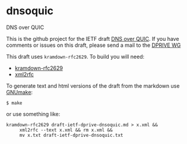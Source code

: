 # dnsoquic
DNS over QUIC

This is the github project for the IETF draft [DNS over QUIC](https://datatracker.ietf.org/doc/draft-ietf-dprive-dnsoquic/).
If you have comments or issues on this draft, please send a mail to the [DPRIVE WG](https://datatracker.ietf.org/wg/dprive/about/)

This draft uses `kramdown-rfc2629`. To build you will need:

* [kramdown-rfc2629](https://github.com/cabo/kramdown-rfc2629)
* [xml2rfc](https://xml2rfc.tools.ietf.org)

To generate text and html versions of the draft from the markdown use
[GNUmake](https://www.gnu.org/software/make/):

    $ make

or use something like:
~~~
kramdown-rfc2629 draft-ietf-dprive-dnsoquic.md > x.xml &&
     xml2rfc --text x.xml && rm x.xml &&
     mv x.txt draft-ietf-dprive-dnsoquic.txt
~~~

